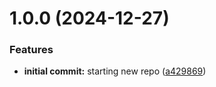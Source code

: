 # 1.0.0 (2024-12-27)


### Features

* **initial commit:** starting new repo ([a429869](https://github.com/luvsscorpius/gatewayDePagamento-CheackoutTransparent-CheckoutTransparente-MercadoPago/commit/a429869e30ff62620614a9aeb28e8f3bedd438cb))
